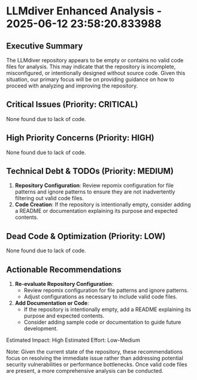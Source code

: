 # LLMdiver Enhanced Analysis - 2025-06-12 23:58:20.833988

## Executive Summary
The LLMdiver repository appears to be empty or contains no valid code files for analysis. This may indicate that the repository is incomplete, misconfigured, or intentionally designed without source code. Given this situation, our primary focus will be on providing guidance on how to proceed with analyzing and improving the repository.

## Critical Issues (Priority: CRITICAL)
None found due to lack of code.

## High Priority Concerns (Priority: HIGH)
None found due to lack of code.

## Technical Debt & TODOs (Priority: MEDIUM)
1. **Repository Configuration**: Review repomix configuration for file patterns and ignore patterns to ensure they are not inadvertently filtering out valid code files.
2. **Code Creation**: If the repository is intentionally empty, consider adding a README or documentation explaining its purpose and expected contents.

## Dead Code & Optimization (Priority: LOW)
None found due to lack of code.

## Actionable Recommendations
1. **Re-evaluate Repository Configuration**:
	* Review repomix configuration for file patterns and ignore patterns.
	* Adjust configurations as necessary to include valid code files.
2. **Add Documentation or Code**:
	* If the repository is intentionally empty, add a README explaining its purpose and expected contents.
	* Consider adding sample code or documentation to guide future development.

Estimated Impact: High
Estimated Effort: Low-Medium

Note: Given the current state of the repository, these recommendations focus on resolving the immediate issue rather than addressing potential security vulnerabilities or performance bottlenecks. Once valid code files are present, a more comprehensive analysis can be conducted.